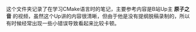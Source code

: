 这个文件夹记录了在学习CMake语言时的笔记，主要参考内容是B站Up主 **原子之音** 的视频，虽然这个Up讲的内容很清晰，但由于他是没有提纲脱稿录制的，所以有时候经常出现一些小错误导致看起来比较卡顿。

